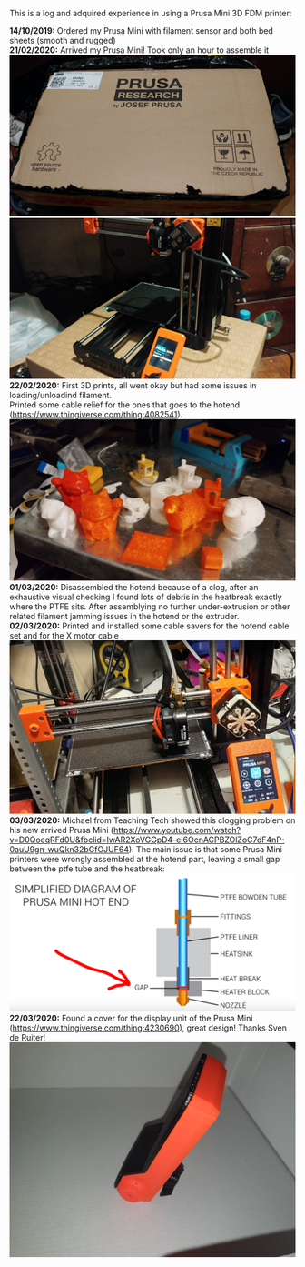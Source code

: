 This is a log and adquired experience in using a Prusa Mini 3D FDM printer:

<b>14/10/2019:</b> Ordered my Prusa Mini with filament sensor and both bed sheets (smooth and rugged)<br>
<b>21/02/2020:</b> Arrived my Prusa Mini! Took only an hour to assemble it<br>
<img src="20200221_101218_HDR.jpg"><br>
<img src="20200221_160626_HDR.jpg"><br>
<b>22/02/2020:</b> First 3D prints, all went okay but had some issues in loading/unloadind filament.<br>
Printed some cable relief for the ones that goes to the hotend (https://www.thingiverse.com/thing:4082541).<br>
<img src="20200223_125352_HDR.jpg"><br>
<b>01/03/2020:</b> Disassembled the hotend because of a clog, after an exhaustive visual checking I found lots of debris in the heatbreak exactly where the PTFE sits. After assemblying no further under-extrusion or other related filament jamming issues in the hotend or the extruder.<br>
<b>02/03/2020:</b> Printed and installed some cable savers for the hotend cable set and for the X motor cable<br>
<img src="cable saver prusa mini.PNG"><br>
<b>03/03/2020:</b> Michael from Teaching Tech showed this clogging problem on his new arrived Prusa Mini (https://www.youtube.com/watch?v=D0QoeqRFd0U&fbclid=IwAR2XoVGGpD4-eI6OcnACPBZOlZoC7dF4nP-0auU9gn-wuQkn32bGfOJUF64). The main issue is that some Prusa Mini printers were wrongly assembled at the hotend part, leaving a small gap between the ptfe tube and the heatbreak:<br>
<img src="Capture.PNG"><br>
<b>22/03/2020:</b> Found a cover for the display unit of the Prusa Mini (https://www.thingiverse.com/thing:4230690), great design! Thanks Sven de Ruiter!<br>
<img src="90211306_3003746519646662_8190410712581931008_o.jpg"><br>
